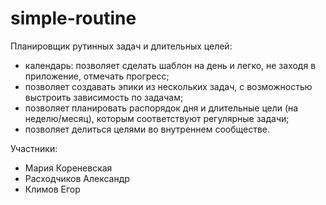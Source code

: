 # simple-routine

Планировщик рутинных задач и длительных целей:
* календарь: позволяет сделать шаблон на день и легко, не заходя в приложение, отмечать прогресс;
* позволяет создавать эпики из нескольких задач, с возможностью выстроить зависимость по задачам;
* позволяет планировать распорядок дня и длительные цели (на неделю/месяц), которым соответствуют регулярные задачи;
* позволяет делиться целями во внутреннем сообществе.

Участники:
* Мария Кореневская
* Расходчиков Александр
* Климов Егор